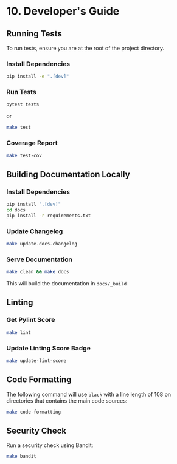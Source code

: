 # 10. Developer's Guide

## Running Tests

To run tests, ensure you are at the root of the project directory.

### Install Dependencies

```bash
pip install -e ".[dev]"
```

### Run Tests

```bash
pytest tests
```

or

```bash
make test
```

### Coverage Report

```bash
make test-cov
```

## Building Documentation Locally

### Install Dependencies

```bash
pip install ".[dev]"
cd docs
pip install -r requirements.txt
```

### Update Changelog

```bash
make update-docs-changelog
```

### Serve Documentation

```bash
make clean && make docs
```
This will build the documentation in `docs/_build`

## Linting

### Get Pylint Score

```bash
make lint
```

### Update Linting Score Badge

```bash
make update-lint-score
```

## Code Formatting

The following command will use `black` with a line length of 108 on directories that contains the main code sources:

```bash
make code-formatting
```

## Security Check

Run a security check using Bandit:

```bash
make bandit
```
